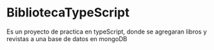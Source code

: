 # BibliotecaTypeScript
Es un proyecto de practica en typeScript, donde se agregaran libros y revistas a una base de datos en mongoDB
